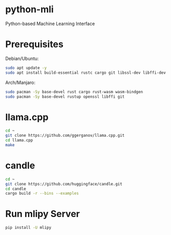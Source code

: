 # python-mli

Python-based Machine Learning Interface

# Prerequisites

Debian/Ubuntu:
```bash
sudo apt update -y
sudo apt install build-essential rustc cargo git libssl-dev libffi-dev
```

Arch/Manjaro:
```bash
sudo pacman -Sy base-devel rust cargo rust-wasm wasm-bindgen
sudo pacman -Sy base-devel rustup openssl libffi git
```

# llama.cpp

```bash
cd ~
git clone https://github.com/ggerganov/llama.cpp.git
cd llama.cpp
make
```

# candle

```bash
cd ~
git clone https://github.com/huggingface/candle.git
cd candle
cargo build -r --bins --examples
```

# Run mlipy Server

```bash
pip install -U mlipy
```
